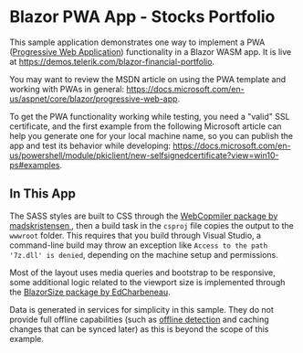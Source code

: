 # Blazor PWA App - Stocks Portfolio 

This sample application demonstrates one way to implement a PWA ([Progressive Web Application](https://developers.google.com/web/progressive-web-apps)) functionality in a Blazor WASM app. It is live at https://demos.telerik.com/blazor-financial-portfolio.

You may want to review the MSDN article on using the PWA template and working with PWAs in general: https://docs.microsoft.com/en-us/aspnet/core/blazor/progressive-web-app.

To get the PWA functionality working while testing, you need a "valid" SSL certificate, and the first example from the following Microsoft article can help you generate one for your local machine name, so you can publish the app and test its behavior while developing: https://docs.microsoft.com/en-us/powershell/module/pkiclient/new-selfsignedcertificate?view=win10-ps#examples.

## In This App

The SASS styles are built to CSS through the [WebCopmiler package by madskristensen ](https://github.com/madskristensen/WebCompiler), then a build task in the `csproj` file copies the output to the `wwwroot` folder. This requires that you build through Visual Studio, a command-line build may throw an exception like `Access to the path '7z.dll' is denied`, depending on the machine setup and permissions.

Most of the layout uses media queries and bootstrap to be responsive, some additional logic related to the viewport size is implemented through the [BlazorSize package by EdCharbeneau](https://github.com/EdCharbeneau/BlazorSize).

Data is generated in services for simplicity in this sample. They do not provide full offline capabilities (such as [offline detection](https://stackoverflow.com/questions/44756154/progressive-web-app-how-to-detect-and-handle-when-connection-is-up-again) and caching changes that can be synced later) as this is beyond the scope of this example.

